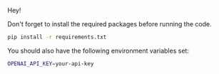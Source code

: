 Hey!

Don't forget to install the required packages before running the code.

```bash
pip install -r requirements.txt
```

You should also have the following environment variables set:

```bash
OPENAI_API_KEY=your-api-key
```
